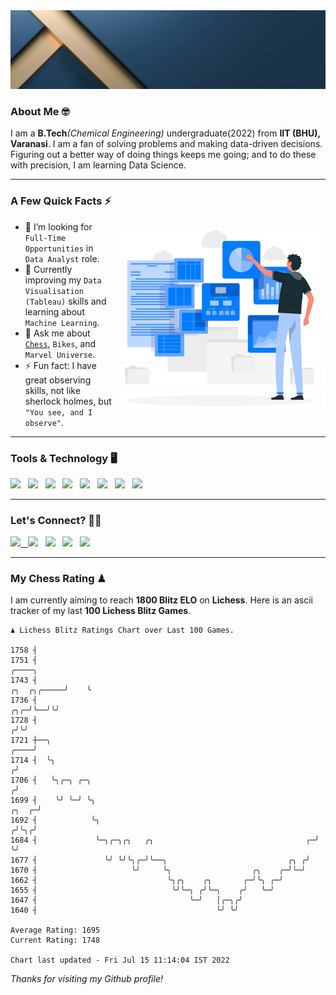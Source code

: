   <img src= "https://github.com/Laxman-Lakhan/Laxman-Lakhan/blob/master/Assets/Header.gif">

### About Me 🤓

I am a **B.Tech**_(Chemical Engineering)_ undergraduate(2022) from **IIT (BHU), Varanasi**. I am a fan of solving problems and making data-driven decisions. Figuring out a better way of doing things keeps me going; and to do these with precision, I am learning Data Science.

---

### A Few Quick Facts ⚡️
<img align="right" alt="Coding" width="340" src="https://github.com/Laxman-Lakhan/Laxman-Lakhan/blob/master/Assets/Data_Vector.jpg">   

- 🤝 I’m looking for `Full-Time Opportunities` in `Data Analyst` role.
- 📖 Currently improving my `Data Visualisation (Tableau)` skills and learning about `Machine Learning`.
- 💬 Ask me about [`Chess`](https://lichess.org/@/YourKingIsInDanger), `Bikes`, and `Marvel Universe`.
- ⚡️ Fun fact: I have great observing skills, not like sherlock holmes, but `"You see, and I observe"`.

---
### Tools & Technology 🖥

<img src="https://img.shields.io/badge/Python-white?logo=Python&logoColor=ColorName&style=ShieldStyle" /> &nbsp;
<img src="https://img.shields.io/badge/MySQL-white?logo=MySQL&logoColor=ColorName&style=ShieldStyle" /> &nbsp;
<img src="https://img.shields.io/badge/Tableau-white?logo=Tableau&logoColor=ColorName&style=ShieldStyle" /> &nbsp;
<img src="https://img.shields.io/badge/Excel-white?logo=Microsoft+Excel&logoColor=196F3D&style=ShieldStyle" /> &nbsp;
<img src="https://img.shields.io/badge/Jupyter-white?logo=Jupyter&logoColor=ColorName&style=ShieldStyle" /> &nbsp;
<img src="https://img.shields.io/badge/pandas-white?logo=Pandas&logoColor=000080&style=ShieldStyle" /> &nbsp;
<img src="https://img.shields.io/badge/numpy-white?logo=Numpy&logoColor=85C1E9&style=ShieldStyle" /> &nbsp;
<img src="https://img.shields.io/badge/scikit learn-white?logo=Scikit+Learn&logoColor=ColorName&style=ShieldStyle" /> &nbsp;



---

### Let's Connect? 🫳🏻

<a href="mailto:laxmansingh.lakhan@gmail.com"> <img src="https://img.icons8.com/fluent/48/000000/gmail.png" width="3.5%"/> &nbsp;
[<img src="https://img.icons8.com/color/48/000000/linkedin.png" width="3.5%"/>](https://www.linkedin.com/in/laxman-lakhan/)  &nbsp;
[<img src="https://img.icons8.com/fluent/48/000000/facebook-new.png" width="3.5%"/>](https://www.facebook.com/s.laxmanlakhan/)  &nbsp;
[<img src="https://img.icons8.com/fluent/48/000000/instagram-new.png" width="3.5%"/>](https://www.instagram.com/laxman.lakhan/)  &nbsp;
[<img src="https://img.icons8.com/color/48/000000/twitter.png" width="3.5%"/>](https://twitter.com/laxman__lakhan)  &nbsp;

 ---
  
### My Chess Rating ♟
  
I am currently aiming to reach **1800 Blitz ELO** on **Lichess**. Here is an ascii tracker of my last **100 Lichess Blitz Games**.

  ```
  ♟︎ 𝙻𝚒𝚌𝚑𝚎𝚜𝚜 𝙱𝚕𝚒𝚝𝚣 𝚁𝚊𝚝𝚒𝚗𝚐𝚜 𝙲𝚑𝚊𝚛𝚝 𝚘𝚟𝚎𝚛 𝙻𝚊𝚜𝚝 𝟷00 𝙶𝚊𝚖𝚎𝚜.
  
1758 ┤
1751 ┤                                                                                             ╭────╮
1743 ┤                                                                                 ╭╮  ╭╮╭─────╯    ╰
1736 ┤                                                                             ╭╮╭─╯╰──╯╰╯
1728 ┤                                                                            ╭╯╰╯
1721 ┼──╮                                                                    ╭────╯
1714 ┤  ╰╮                                                                  ╭╯
1706 ┤   ╰╮╭─╮ ╭─╮                                                         ╭╯
1699 ┤    ╰╯ ╰─╯ ╰╮                                                  ╭╮  ╭─╯
1692 ┤            ╰╮                                                ╭╯╰╮╭╯
1684 ┤             ╰─╮╭─╮╭╮   ╭╮                                  ╭─╯  ╰╯
1677 ┤               ╰╯ ╰╯╰╮╭─╯╰──╮                           ╭╮ ╭╯
1670 ┤                     ╰╯     ╰╮                  ╭╮    ╭─╯╰─╯
1662 ┤                             ╰╮╭╮    ╭╮       ╭─╯╰╮ ╭─╯
1655 ┤                              ╰╯╰─╮ ╭╯╰─╮    ╭╯   ╰─╯
1647 ┤                                  ╰─╯   │╭─╮╭╯
1640 ┤                                        ╰╯ ╰╯ 

Average Rating: 1695
Current Rating: 1748

Chart last updated - Fri Jul 15 11:14:04 IST 2022  
  ```
  
  
*Thanks for visiting my Github profile!*
